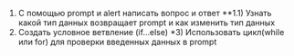 1) С помощью prompt и alert написать вопрос и ответ
**1.1) Узнать какой тип данных возвращает prompt и как изменить тип данных
2) Создать условное ветвление (if...else)
*3) Использовать цикл(while или for) для проверки введенных данных в prompt

